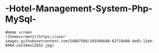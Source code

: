 # -Hotel-Management-System-Php-MySql-
    #Home screen 
    ![homescreen1](https://user-images.githubusercontent.com/54867568/103566640-62f19e80-4ed3-11eb-8984-ce218ee12b52.jpg)
